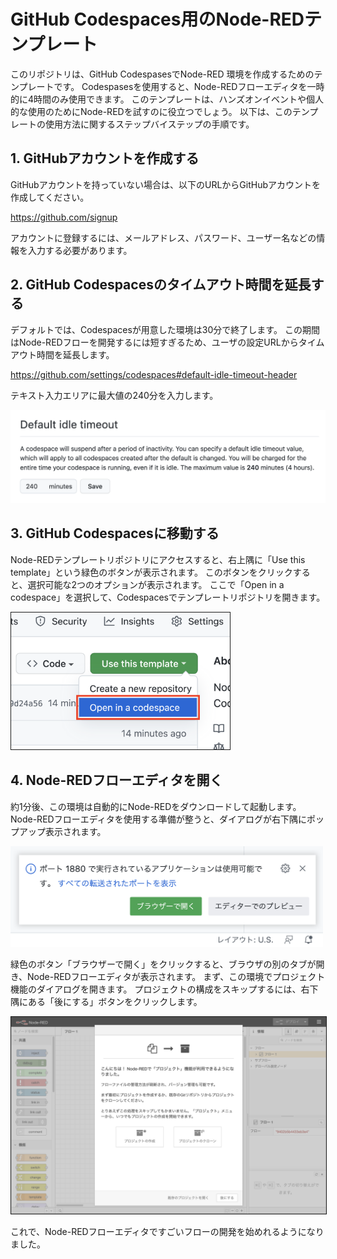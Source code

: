 # GitHub Codespaces用のNode-REDテンプレート

このリポジトリは、GitHub CodespasesでNode-RED 環境を作成するためのテンプレートです。
Codespasesを使用すると、Node-REDフローエディタを一時的に4時間のみ使用できます。
このテンプレートは、ハンズオンイベントや個人的な使用のためにNode-REDを試すのに役立つでしょう。
以下は、このテンプレートの使用方法に関するステップバイステップの手順です。

## 1. GitHubアカウントを作成する

GitHubアカウントを持っていない場合は、以下のURLからGitHubアカウントを作成してください。

https://github.com/signup
   
アカウントに登録するには、メールアドレス、パスワード、ユーザー名などの情報を入力する必要があります。

## 2. GitHub Codespacesのタイムアウト時間を延長する

デフォルトでは、Codespacesが用意した環境は30分で終了します。
この期間はNode-REDフローを開発するには短すぎるため、ユーザの設定URLからタイムアウト時間を延長します。

https://github.com/settings/codespaces#default-idle-timeout-header

テキスト入力エリアに最大値の240分を入力します。

<kbd><img width="640" src="default-idle-timeout.png"></kbd>

## 3. GitHub Codespacesに移動する

Node-REDテンプレートリポジトリにアクセスすると、右上隅に「Use this template」という緑色のボタンが表示されます。
このボタンをクリックすると、選択可能な2つのオプションが表示されます。
ここで「Open in a codespace」を選択して、Codespacesでテンプレートリポジトリを開きます。

<img width="350" border="1" src="open-codespaces.png">

## 4. Node-REDフローエディタを開く

約1分後、この環境は自動的にNode-REDをダウンロードして起動します。
Node-REDフローエディタを使用する準備が整うと、ダイアログが右下隅にポップアップ表示されます。

<img width="500" src="open-in-browser_ja.png">

緑色のボタン「ブラウザーで開く」をクリックすると、ブラウザの別のタブが開き、Node-REDフローエディタが表示されます。
まず、この環境でプロジェクト機能のダイアログを開きます。
プロジェクトの構成をスキップするには、右下隅にある「後にする」ボタンをクリックします。

<img width="900" border="1" src="flow-editor_ja.png">

これで、Node-REDフローエディタですごいフローの開発を始めれるようになりました。
